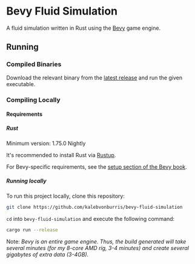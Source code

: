 ﻿# Bevy Fluid Simulation

A fluid simulation written in Rust using the [Bevy](https://bevyengine.org/) game engine.

## Running

### Compiled Binaries

Download the relevant binary from the [latest release](https://github.com/kalebvonburris/bevy-fluid-simulation/releases/latest) and run the given executable.

### Compiling Locally

#### Requirements

##### Rust

Minimum version: 1.75.0 Nightly

It's recommended to install Rust via [Rustup](https://rustup.rs/).

For Bevy-specific requirements, see the [setup section of the Bevy book](https://bevyengine.org/learn/book/getting-started/setup/).

##### Running locally

To run this project locally, clone this repository:

```bash
git clone https://github.com/kalebvonburris/bevy-fluid-simulation
```

`cd` into `bevy-fluid-simulation` and execute the following command:

```bash
cargo run --release
```

Note: *Bevy is an entire game engine. Thus, the build generated will take several minutes (for my 8-core AMD rig, 3-4 minutes) and create several gigabytes of extra data (3-4GB).*
